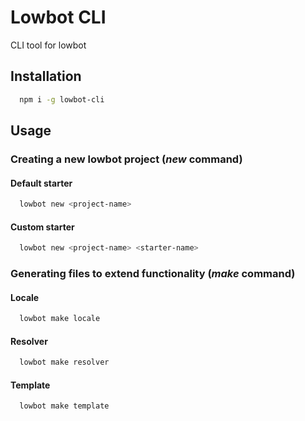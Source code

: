 # Lowbot CLI
CLI tool for lowbot

## Installation
```bash
  npm i -g lowbot-cli
```

## Usage
### Creating a new lowbot project (*new* command)
#### Default starter
```bash
  lowbot new <project-name>
```
#### Custom starter
```bash
  lowbot new <project-name> <starter-name>
```
### Generating files to extend functionality (*make* command)
#### Locale
```bash
  lowbot make locale
```
#### Resolver
```bash
  lowbot make resolver
```
#### Template
```bash
  lowbot make template
```
